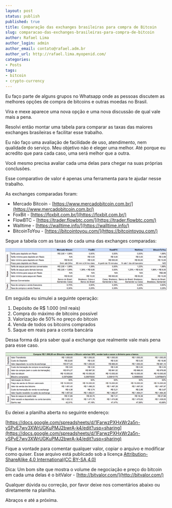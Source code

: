 ```yaml
---
layout: post
status: publish
published: true
title: Comparação das exchanges brasileiras para compra de Bitcoin
slug: comparacao-das-exchanges-brasileiras-para-compra-de-bitcoin
author: Rafael Lima
author_login: admin
author_email: contato@rafael.adm.br
author_url: http://rafael.lima.myopenid.com/
categories:
- Posts
tags:
- bitcoin
- crypto-currency
---
```


Eu faço parte de alguns grupos no Whatsapp onde as pessoas discutem as melhores opções de compra de bitcoins e outras moedas no Brasil.



Vira e mexe aparece uma nova opção e uma nova discussão de qual vale mais a pena.



Resolvi então montar uma tabela para comparar as taxas das maiores exchanges brasileiras e facilitar esse trabalho.



Eu não faço uma avaliação de facilidade de uso, atendimento, nem qualidade do serviço. Meu objetivo não é eleger uma melhor. Até porque eu acredito que para cada caso, uma será melhor que a outra.



Você mesmo precisa avaliar cada uma delas para chegar na suas próprias conclusões.



Esse comparativo de valor é apenas uma ferramenta para te ajudar nesse trabalho.



As exchanges comparadas foram:



* Mercado Bitcoin - [https://www.mercadobitcoin.com.br/](https://www.mercadobitcoin.com.br/)
* FoxBit - [https://foxbit.com.br/](https://foxbit.com.br/)
* FlowBTC - [https://trader.flowbtc.com/](https://trader.flowbtc.com/)
* Walltime - [https://walltime.info/](https://walltime.info/)
* BitcoinToYou - [https://bitcointoyou.com/](https://bitcointoyou.com/)



Segue a tabela com as taxas de cada uma das exchanges comparadas:



[![](/blog/images/posts/2017-05-29/comparacao-das-exchanges-brasileiras-para-compra-de-bitcoin-0.png)](https://docs.google.com/spreadsheets/d/1FarwzPXHxWr2a5n-vSPyE7wv3XWrUGKuPMJ2bwrA-k4/edit?usp=sharing)



Em seguida eu simulei a seguinte operação:
1. Dep&oacute;sito de R$ 1.000 (mil reais)
2. Compra do m&aacute;ximo de bitcoins poss&iacute;vel
3. Valoriza&ccedil;&atilde;o de 50% no pre&ccedil;o do bitcoin
4. Venda de todos os bitcoins comprados
5. Saque em reais para a conta banc&aacute;ria



Dessa forma dá pra saber qual a exchange que realmente vale mais pena para esse caso.



[![](/blog/images/posts/2017-05-29/comparacao-das-exchanges-brasileiras-para-compra-de-bitcoin-1.png)](https://docs.google.com/spreadsheets/d/1FarwzPXHxWr2a5n-vSPyE7wv3XWrUGKuPMJ2bwrA-k4/edit?usp=sharing)



Eu deixei a planilha aberta no seguinte endereço:

[https://docs.google.com/spreadsheets/d/1FarwzPXHxWr2a5n-vSPyE7wv3XWrUGKuPMJ2bwrA-k4/edit?usp=sharing](https://docs.google.com/spreadsheets/d/1FarwzPXHxWr2a5n-vSPyE7wv3XWrUGKuPMJ2bwrA-k4/edit?usp=sharing)



Fique a vontade para comentar qualquer valor, copiar o arquivo e modificar como quiser. Esse arquivo está publicado sob a licença [Attribution-ShareAlike 4.0 International(CC BY-SA 4.0)](https://creativecommons.org/licenses/by-sa/4.0/)



Dica: Um bom site que mostra o volume de negociação e preço do bitcoin em cada uma delas é o bitValor - [http://bitvalor.com/](http://bitvalor.com/)



Qualquer dúvida ou correção, por favor deixe nos comentários abaixo ou diretamente na planilha.



Abraços e até a próxima.
